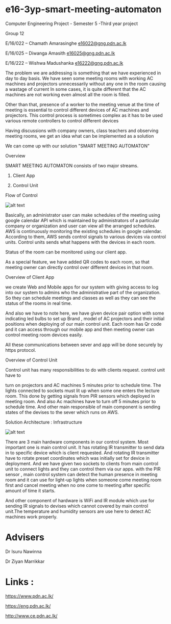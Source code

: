 # e16-3yp-smart-meeting-automaton


Computer Engineering Project - Semester 5 -Third year project

Group 12

E/16/022 – Chamath Amarasinghe e16022@gng.pdn.ac.lk

E/16/025 – Diwanga Amasith    e16025@gng.pdn.ac.lk

E/16/222 – Wishwa Madushanka   e16222@gng.pdn.ac.lk

 

The problem we are addressing is something that we have experienced in day to day basis. We have seen some meeting rooms with working AC machines and projectors unnecessarily without any one in the room causing a wastage of current In some cases, it is quite different that the AC machines are not working even almost all the room is filled.

Other than that, presence of a worker to the meeting venue at the time of meeting is essential to control different devices of AC machines and projectors. This control process is sometimes complex as it has to be used various remote controllers to control different devices

Having discussions with company owners, class teachers and observing meeting rooms, we get an idea what can be implemented as a solution

 

We can come up with our solution "SMART MEETING AUTOMATON"

 

 Overview

 

SMART MEETING AUTOMATON consists of two major streams.

 

1. Client App

2. Control Unit

 

 Flow of Control

![alt text](https://github.com/cepdnaclk/e16-3yp-smart-meeting-automaton/blob/main/images/1.JPG)
 

Basically, an administrator user can make schedules of the meeting using google calendar API which is maintained by administrators of a particular company or organization and user can view all the arranged schedules. AWS is continuously monitoring the existing schedules in google calendar. According to them, AWS sends control signals to various devices via control units. Control units sends what happens with the devices in each room.

Status of the room can be monitored using our client app.

As a special feature, we have added QR codes to each room, so that meeting owner can directly control over different devices in that room.

 

 

 Overview of Client App

 

we create Web and Mobile apps for our system with giving access to log into our system to admins who the administrative part of the organization. So they can schedule meetings and classes as well as they can see the status of the rooms in real time.

And also we have to note here, we have given device pair option with some indicating led bulbs to set up Brand , model of AC projectors and their initial positions when deploying of our main control unit. Each room has Qr code and it can access through our mobile app and then meeting owner can control meeting room devices easily. 

All these communications between sever and app will be done securely by https protocol.

 

 Overview of Control Unit

 

Control unit has many responsibilities to do with clients request. control unit have to

turn on projectors and AC machines 5 minutes prior to schedule time. The lights connected to sockets must lit up when some one enters the lecture room. This done by getting signals from PIR sensors which deployed in meeting room. And also Ac machines have to turn off  5 minutes prior to schedule time. And other main responsible of main component is sending states of the devises to the sever which runs on AWS.

 

 Solution Architecture : Infrastructure


![alt text](https://github.com/cepdnaclk/e16-3yp-smart-meeting-automaton/blob/main/images/2.JPG)

There are 3 main hardware components in our control system. Most important one is main control unit. It has rotating IR transmitter to send data in to specific device which is client requested. And rotating IR transmitter have to rotate preset coordinates which was initially set for device in deployment. And we have given two sockets to clients from main control unit to connect lights  and they can control them via our apps. with the PIR sensor , main control system can detect the human presence in meeting room and it can use for light-up lights when someone come meeting room first and cancel meeting when no one come to meeting after specific amount of time it starts.

And other component of hardware is WiFi and IR module which use for sending IR signals to devises which cannot covered by main control unit.The temperature and humidity sensors are use here to detect AC machines work properly.

 # Advisers
 
Dr Isuru Nawinna

Dr Ziyan Marrikkar

# Links :
https://www.pdn.ac.lk/

https://eng.pdn.ac.lk/

http://www.ce.pdn.ac.lk/



  

